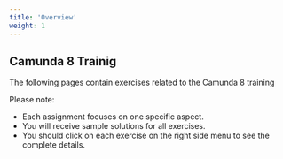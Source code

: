 ```yaml
---
title: 'Overview'
weight: 1
---
```


## Camunda 8 Trainig

The following pages contain exercises related to the Camunda 8 training

Please note:

* Each assignment focuses on one specific aspect.
* You will receive sample solutions for all exercises.
* You should click on each exercise on the right side menu to see the complete details.